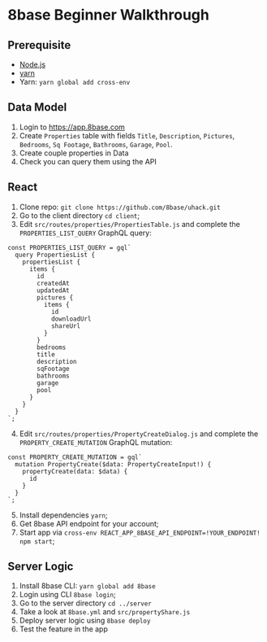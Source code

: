 # 8base Beginner Walkthrough

## Prerequisite
* <a href="https://nodejs.org/en/">Node.js</a>
* <a href="https://yarnpkg.com/lang/en/docs/install/">yarn</a>
* Yarn: `yarn global add cross-env`

## Data Model
1. Login to https://app.8base.com
2. Create `Properties` table with fields `Title`, `Description`, `Pictures`, `Bedrooms`, `Sq Footage`, `Bathrooms`, `Garage`, `Pool`.
3. Create couple properties in Data
4. Check you can query them using the API

## React

1. Clone repo: `git clone https://github.com/8base/uhack.git`
2. Go to the client directory `cd client`;
3. Edit `src/routes/properties/PropertiesTable.js` and complete the `PROPERTIES_LIST_QUERY` GraphQL query:
```
const PROPERTIES_LIST_QUERY = gql`
  query PropertiesList {
    propertiesList {      
      items {
        id
        createdAt
        updatedAt
        pictures {
          items {
            id
            downloadUrl
            shareUrl
          }
        }
        bedrooms
        title
        description
        sqFootage
        bathrooms
        garage
        pool
      }
    }
  }
`;
```
4. Edit `src/routes/properties/PropertyCreateDialog.js` and complete the `PROPERTY_CREATE_MUTATION` GraphQL mutation:
```
const PROPERTY_CREATE_MUTATION = gql`
  mutation PropertyCreate($data: PropertyCreateInput!) {
    propertyCreate(data: $data) {
      id
    }
  }
`;
```
5. Install dependencies `yarn`;
6. Get 8base API endpoint for your account;
7. Start app via `cross-env REACT_APP_8BASE_API_ENDPOINT=!YOUR_ENDPOINT! npm start`;

## Server Logic

1. Install 8base CLI: `yarn global add 8base`
2. Login using CLI `8base login`;
3. Go to the server directory `cd ../server`
4. Take a look at `8base.yml` and `src/propertyShare.js`
5. Deploy server logic using `8base deploy`
6. Test the feature in the app
